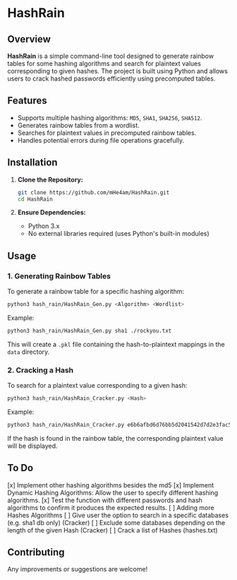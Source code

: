 # HashRain

## Overview

**HashRain** is a simple command-line tool designed to generate rainbow tables for some hashing algorithms and search for plaintext values corresponding to given hashes. The project is built using Python and allows users to crack hashed passwords efficiently using precomputed tables.


## Features

- Supports multiple hashing algorithms: `MD5`, `SHA1`, `SHA256`, `SHA512`.
- Generates rainbow tables from a wordlist.
- Searches for plaintext values in precomputed rainbow tables.
- Handles potential errors during file operations gracefully.


## Installation

1. **Clone the Repository:**
   ```bash
   git clone https://github.com/mHe4am/HashRain.git
   cd HashRain
   ```

2. **Ensure Dependencies:**
   - Python 3.x
   - No external libraries required (uses Python's built-in modules)


## Usage

### 1. Generating Rainbow Tables

To generate a rainbow table for a specific hashing algorithm:

```bash
python3 hash_rain/HashRain_Gen.py <Algorithm> <Wordlist>
```

Example:
```bash
python3 hash_rain/HashRain_Gen.py sha1 ./rockyou.txt
```

This will create a `.pkl` file containing the hash-to-plaintext mappings in the `data` directory.

### 2. Cracking a Hash

To search for a plaintext value corresponding to a given hash:

```bash
python3 hash_rain/HashRain_Cracker.py <Hash>
```

Example:
```bash
python3 hash_rain/HashRain_Cracker.py e6b6afbd6d76bb5d2041542d7d2e3fac5bb05593
```

If the hash is found in the rainbow table, the corresponding plaintext value will be displayed.


## To Do
[x] Implement other hashing algorithms besides the md5 
[x] Implement Dynamic Hashing Algorithms: Allow the user to specify different hashing algorithms.
[x] Test the function with different passwords and hash algorithms to confirm it produces the expected results.
[ ] Adding more Hashes Algorithms
[ ] Give user the option to search in a specific databases (e.g. sha1 db only) (Cracker)
[ ] Exclude some databases depending on the length of the given Hash (Cracker)
[ ] Crack a list of Hashes (hashes.txt)


## Contributing

Any improvements or suggestions are welcome!
